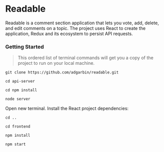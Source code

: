 # Readable

Readable is a comment section application that lets you vote, add, delete, and edit comments on a topic. The project uses React to create the application, Redux and its ecosystem to persist API requests.

### Getting Started

> This ordered list of terminal commands will get you a copy of the project to run on your local machine.

`git clone https://github.com/adgarbin/readable.git`

`cd api-server`

`cd npm install`

`node server`

Open new terminal. Install the React project dependencies:

`cd ..`

`cd frontend`

`npm install`

`npm start`
